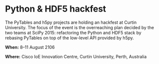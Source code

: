 # Python & HDF5 hackfest

The PyTables and h5py projects are holding an hackfest at Curtin University.
The focus of the event is the overreaching plan decided by the two teams at
SciPy 2015: refactoring the Python and HDF5 stack by rebasing PyTables on top
of the low-level API provided by h5py.

**When:** 8–11 August 2106

**Where:** Cisco IoE Innovation Centre, Curtin University, Perth, Australia

